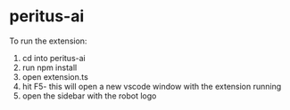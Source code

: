 # peritus-ai

To run the extension:

1. cd into peritus-ai
2. run npm install
3. open extension.ts
4. hit F5- this will open a new vscode window with the extension running
5. open the sidebar with the robot logo
